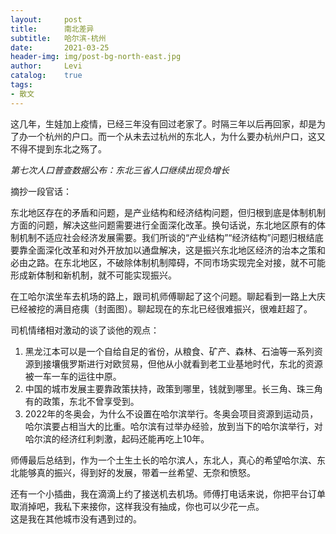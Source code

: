 ```yaml
---
layout:     post
title:      南北差异
subtitle:   哈尔滨-杭州
date:       2021-03-25
header-img: img/post-bg-north-east.jpg
author:     Levi
catalog:    true
tags:
- 散文
---
```


这几年，生娃加上疫情，已经三年没有回过老家了。时隔三年以后再回家，却是为了办一个杭州的户口。而一个从未去过杭州的东北人，为什么要办杭州户口，这又不得不提到东北之殇了。  

*第七次人口普查数据公布：东北三省人口继续出现负增长*  

摘抄一段官话：
>
东北地区存在的矛盾和问题，是产业结构和经济结构问题，但归根到底是体制机制方面的问题，解决这些问题需要进行全面深化改革。换句话说，东北地区原有的体制机制不适应社会经济发展需要。我们所谈的“产业结构”“经济结构”问题归根结底要靠全面深化改革和对外开放加以通盘解决，这是振兴东北地区经济的治本之策和必由之路。在东北地区，不破除体制机制障碍，不同市场实现完全对接，就不可能形成新体制和新机制，就不可能实现振兴。  

在工哈尔滨坐车去机场的路上，跟司机师傅聊起了这个问题。聊起看到一路上大庆已经被挖的满目疮痍（封面图）。聊起现在的东北已经很难振兴，很难赶超了。  

司机情绪相对激动的谈了谈他的观点：  
1. 黑龙江本可以是一个自给自足的省份，从粮食、矿产、森林、石油等一系列资源到接壤俄罗斯进行对欧贸易，但他从小就看到老工业基地时代，东北的资源被一车一车的运往中原。  
2. 中国的城市发展主要靠政策扶持，政策到哪里，钱就到哪里。长三角、珠三角有的政策，东北不曾享受到。  
3. 2022年的冬奥会，为什么不设置在哈尔滨举行。冬奥会项目资源到运动员，哈尔滨要占相当大的比重。哈尔滨有过举办经验，放到当下的哈尔滨举行，对哈尔滨的经济红利刺激，起码还能再吃上10年。  

师傅最后总结到，作为一个土生土长的哈尔滨人，东北人，真心的希望哈尔滨、东北能够真的振兴，得到好的发展，带着一丝希望、无奈和愤怒。  

还有一个小插曲，我在滴滴上约了接送机去机场。师傅打电话来说，你把平台订单取消掉吧，我私下来接你，这样我没有抽成，你也可以少花一点。  
这是我在其他城市没有遇到过的。
